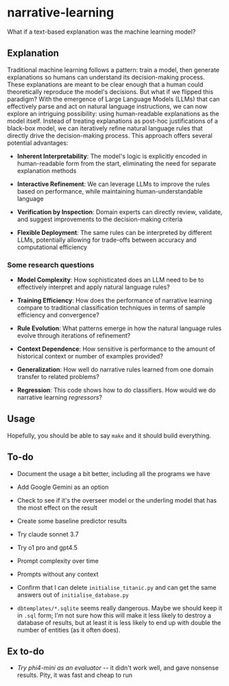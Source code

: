 # narrative-learning

What if a text-based explanation was the machine learning model?


## Explanation

Traditional machine learning follows a pattern: train a model, then generate explanations so humans can understand its decision-making process. These explanations are meant to be clear enough that a human could theoretically reproduce the model's decisions. But what if we flipped this paradigm?
With the emergence of Large Language Models (LLMs) that can effectively parse and act on natural language instructions, we can now explore an intriguing possibility: using human-readable explanations as the model itself. Instead of treating explanations as post-hoc justifications of a black-box model, we can iteratively refine natural language rules that directly drive the decision-making process.
This approach offers several potential advantages:

- **Inherent Interpretability**: The model's logic is explicitly encoded in human-readable form from the start, eliminating the need for separate explanation methods

- **Interactive Refinement**: We can leverage LLMs to improve the rules based on performance, while maintaining human-understandable language

- **Verification by Inspection**: Domain experts can directly review, validate, and suggest improvements to the decision-making criteria

- **Flexible Deployment**: The same rules can be interpreted by different LLMs, potentially allowing for trade-offs between accuracy and computational efficiency

### Some research questions



- **Model Complexity**: How sophisticated does an LLM need to be to effectively interpret and apply natural language rules?

- **Training Efficiency**: How does the performance of narrative learning compare to traditional classification techniques in terms of sample efficiency and convergence?

- **Rule Evolution**: What patterns emerge in how the natural language rules evolve through iterations of refinement?

- **Context Dependence**: How sensitive is performance to the amount of historical context or number of examples provided?

- **Generalization**: How well do narrative rules learned from one domain transfer to related problems?

- **Regression**: This code shows how to do classifiers. How would we do narrative learning *regressors*?


## Usage

Hopefully, you should be able to say `make` and it should build everything.

## To-do

- Document the usage a bit better, including all the programs we have

- Add Google Gemini as an option

- Check to see if it's the overseer model or the underling model that has the most effect on the result

- Create some baseline predictor results


- Try claude sonnet 3.7

- Try o1 pro and gpt4.5

- Prompt complexity over time

- Prompts without any context

- Confirm that I can delete `initialise_titanic.py` and can get the same answers out of `initialise_database.py`

- `dbtemplates/*.sqlite` seems really dangerous. Maybe we should keep it in `.sql` form; I'm not sure
  how this will make it less likely to destroy a database of results, but at least it is less likely 
  to end up with double the number of entities (as it often does).

## Ex to-do

- _Try phi4-mini as an evaluator_ -- it didn't work well, and gave nonsense results. Pity, it was 
  fast and cheap to run

